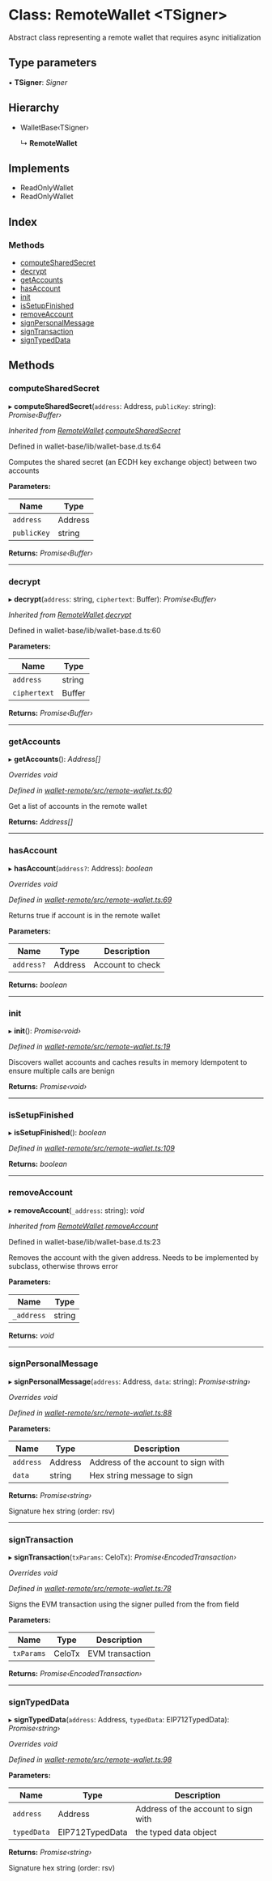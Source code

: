 # Class: RemoteWallet <**TSigner**>

Abstract class representing a remote wallet that requires async initialization

## Type parameters

▪ **TSigner**: *Signer*

## Hierarchy

* WalletBase‹TSigner›

  ↳ **RemoteWallet**

## Implements

* ReadOnlyWallet
* ReadOnlyWallet

## Index

### Methods

* [computeSharedSecret](_remote_wallet_.remotewallet.md#computesharedsecret)
* [decrypt](_remote_wallet_.remotewallet.md#decrypt)
* [getAccounts](_remote_wallet_.remotewallet.md#getaccounts)
* [hasAccount](_remote_wallet_.remotewallet.md#hasaccount)
* [init](_remote_wallet_.remotewallet.md#init)
* [isSetupFinished](_remote_wallet_.remotewallet.md#issetupfinished)
* [removeAccount](_remote_wallet_.remotewallet.md#removeaccount)
* [signPersonalMessage](_remote_wallet_.remotewallet.md#signpersonalmessage)
* [signTransaction](_remote_wallet_.remotewallet.md#signtransaction)
* [signTypedData](_remote_wallet_.remotewallet.md#signtypeddata)

## Methods

###  computeSharedSecret

▸ **computeSharedSecret**(`address`: Address, `publicKey`: string): *Promise‹Buffer›*

*Inherited from [RemoteWallet](_remote_wallet_.remotewallet.md).[computeSharedSecret](_remote_wallet_.remotewallet.md#computesharedsecret)*

Defined in wallet-base/lib/wallet-base.d.ts:64

Computes the shared secret (an ECDH key exchange object) between two accounts

**Parameters:**

Name | Type |
------ | ------ |
`address` | Address |
`publicKey` | string |

**Returns:** *Promise‹Buffer›*

___

###  decrypt

▸ **decrypt**(`address`: string, `ciphertext`: Buffer): *Promise‹Buffer›*

*Inherited from [RemoteWallet](_remote_wallet_.remotewallet.md).[decrypt](_remote_wallet_.remotewallet.md#decrypt)*

Defined in wallet-base/lib/wallet-base.d.ts:60

**Parameters:**

Name | Type |
------ | ------ |
`address` | string |
`ciphertext` | Buffer |

**Returns:** *Promise‹Buffer›*

___

###  getAccounts

▸ **getAccounts**(): *Address[]*

*Overrides void*

*Defined in [wallet-remote/src/remote-wallet.ts:60](https://github.com/celo-org/celo-monorepo/blob/master/packages/sdk/wallets/wallet-remote/src/remote-wallet.ts#L60)*

Get a list of accounts in the remote wallet

**Returns:** *Address[]*

___

###  hasAccount

▸ **hasAccount**(`address?`: Address): *boolean*

*Overrides void*

*Defined in [wallet-remote/src/remote-wallet.ts:69](https://github.com/celo-org/celo-monorepo/blob/master/packages/sdk/wallets/wallet-remote/src/remote-wallet.ts#L69)*

Returns true if account is in the remote wallet

**Parameters:**

Name | Type | Description |
------ | ------ | ------ |
`address?` | Address | Account to check  |

**Returns:** *boolean*

___

###  init

▸ **init**(): *Promise‹void›*

*Defined in [wallet-remote/src/remote-wallet.ts:19](https://github.com/celo-org/celo-monorepo/blob/master/packages/sdk/wallets/wallet-remote/src/remote-wallet.ts#L19)*

Discovers wallet accounts and caches results in memory
Idempotent to ensure multiple calls are benign

**Returns:** *Promise‹void›*

___

###  isSetupFinished

▸ **isSetupFinished**(): *boolean*

*Defined in [wallet-remote/src/remote-wallet.ts:109](https://github.com/celo-org/celo-monorepo/blob/master/packages/sdk/wallets/wallet-remote/src/remote-wallet.ts#L109)*

**Returns:** *boolean*

___

###  removeAccount

▸ **removeAccount**(`_address`: string): *void*

*Inherited from [RemoteWallet](_remote_wallet_.remotewallet.md).[removeAccount](_remote_wallet_.remotewallet.md#removeaccount)*

Defined in wallet-base/lib/wallet-base.d.ts:23

Removes the account with the given address. Needs to be implemented by subclass, otherwise throws error

**Parameters:**

Name | Type |
------ | ------ |
`_address` | string |

**Returns:** *void*

___

###  signPersonalMessage

▸ **signPersonalMessage**(`address`: Address, `data`: string): *Promise‹string›*

*Overrides void*

*Defined in [wallet-remote/src/remote-wallet.ts:88](https://github.com/celo-org/celo-monorepo/blob/master/packages/sdk/wallets/wallet-remote/src/remote-wallet.ts#L88)*

**Parameters:**

Name | Type | Description |
------ | ------ | ------ |
`address` | Address | Address of the account to sign with |
`data` | string | Hex string message to sign |

**Returns:** *Promise‹string›*

Signature hex string (order: rsv)

___

###  signTransaction

▸ **signTransaction**(`txParams`: CeloTx): *Promise‹EncodedTransaction›*

*Overrides void*

*Defined in [wallet-remote/src/remote-wallet.ts:78](https://github.com/celo-org/celo-monorepo/blob/master/packages/sdk/wallets/wallet-remote/src/remote-wallet.ts#L78)*

Signs the EVM transaction using the signer pulled from the from field

**Parameters:**

Name | Type | Description |
------ | ------ | ------ |
`txParams` | CeloTx | EVM transaction  |

**Returns:** *Promise‹EncodedTransaction›*

___

###  signTypedData

▸ **signTypedData**(`address`: Address, `typedData`: EIP712TypedData): *Promise‹string›*

*Overrides void*

*Defined in [wallet-remote/src/remote-wallet.ts:98](https://github.com/celo-org/celo-monorepo/blob/master/packages/sdk/wallets/wallet-remote/src/remote-wallet.ts#L98)*

**Parameters:**

Name | Type | Description |
------ | ------ | ------ |
`address` | Address | Address of the account to sign with |
`typedData` | EIP712TypedData | the typed data object |

**Returns:** *Promise‹string›*

Signature hex string (order: rsv)
